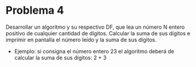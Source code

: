 # Problema 4

Desarrollar un algoritmo y su respectivo DF, que lea un número N entero positivo de cualquier cantidad de dígitos. Calcular la suma de sus dígitos e imprimir en pantalla el número leído y la suma de sus dígitos.

- Ejemplo: si consigna el número entero 23 el algoritmo deberá de calcular la suma
  de sus dígitos: 2 + 3
